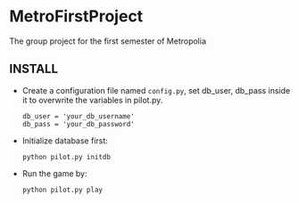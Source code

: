 # MetroFirstProject
The group project for the first semester of Metropolia

## INSTALL

* Create a configuration file named `config.py`, set db_user, db_pass inside it to overwrite the variables in pilot.py.
    ```
    db_user = 'your_db_username'
    db_pass = 'your_db_password'
    ```

* Initialize database first:
    ```
    python pilot.py initdb
    ```

* Run the game by:
    ```
    python pilot.py play
    ```
